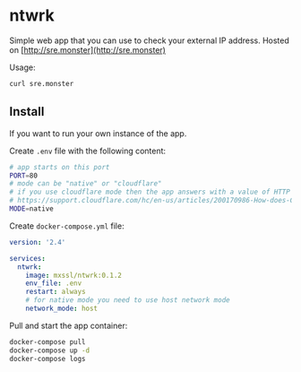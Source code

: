 # ntwrk

Simple web app that you can use to check your external IP address.
Hosted on [http://sre.monster](http://sre.monster)

Usage:

```sh
curl sre.monster
```

## Install

If you want to run your own instance of the app.

Create `.env` file with the following content:

```sh
# app starts on this port
PORT=80
# mode can be "native" or "cloudflare"
# if you use cloudflare mode then the app answers with a value of HTTP header "CF-Connecting-IP"
# https://support.cloudflare.com/hc/en-us/articles/200170986-How-does-Cloudflare-handle-HTTP-Request-headers-
MODE=native
```

Create `docker-compose.yml` file:

```yaml
version: '2.4'

services:
  ntwrk:
    image: mxssl/ntwrk:0.1.2
    env_file: .env
    restart: always
    # for native mode you need to use host network mode
    network_mode: host
```

Pull and start the app container:

```sh
docker-compose pull
docker-compose up -d
docker-compose logs
```
